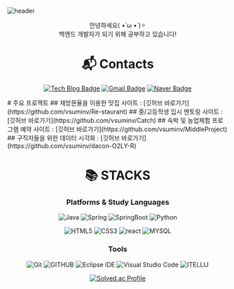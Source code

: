  
![header](https://capsule-render.vercel.app/api?type=waving&color=0:B2EBF4,100:5CD1E5&height=250&section=header&text=Welcome%20to%20Sumin's%20Github&fontSize=50&fontColor=ffffff&animation=fadeIn&fontAlignY=55&desc=%20&descAlignY=62&descAlign=2)

<div align="center">안녕하세요( •̀ ω •́ )✧<br>
백엔드 개발자가 되기 위해 공부하고 있습니다!<br>

# :mailbox_with_mail: Contacts
[![Tech Blog Badge](http://img.shields.io/badge/-Tech%20blog-black?style=flat-square&logo=github&link=https://zsuminz.tistory.com/)](https://zsuminz.tistory.com/)
[![Gmail Badge](https://img.shields.io/badge/Gmail-d14836?style=flat-square&logo=Gmail&logoColor=white&link=mailto:dltnals9957@gmail.com)](mailto:dltnals9957@gmail.com)
[![Naver Badge](https://img.shields.io/badge/Naver-03C75A?style=flat-square&logo=Naver&logoColor=white&link=mailto:tnals1831@naver.com)](mailto:tnals1831@naver.com)


<div align="left">
# 주요 프로젝트
## 재방문율을 이용한 맛집 사이트 : [깃허브 바로가기](https://github.com/vsuminv/Re-staurant)
## 중/고등학생 입시 멘토링 사이트 : [깃허브 바로가기](https://github.com/vsuminv/Catch)
## 숙박 및 농업체험 프로그램 예약 사이트 : [깃허브 바로가기](https://github.com/vsuminv/MiddleProject)
## 구직자들을 위한 데이터 시각화 : [깃허브 바로가기](https://github.com/vsuminv/dacon-O2LY-R)
</div>
<div><h1>📚 STACKS</h1></div>

### Platforms & Study Languages
![Java](https://img.shields.io/badge/Java-007396.svg?&style=for-the-badge&logo=Java&logoColor=white)
![Spring](https://img.shields.io/badge/Spring-6DB33F.svg?&style=for-the-badge&logo=Spring&logoColor=white)
![SpringBoot](https://img.shields.io/badge/SpringBoot-6DB33F.svg?&style=for-the-badge&logo=SpringBoot&logoColor=white)
![Python](https://img.shields.io/badge/Python-3776AB.svg?&style=for-the-badge&logo=Python&logoColor=white)

![HTML5](https://img.shields.io/badge/HTML5-E34F26.svg?&style=for-the-badge&logo=HTML5&logoColor=white)
![CSS3](https://img.shields.io/badge/CSS3-1572B6.svg?&style=for-the-badge&logo=CSS3&logoColor=white)
![react](https://img.shields.io/badge/react-61DAFB.svg?&style=for-the-badge&logo=react&logoColor=white)
![MYSQL](https://img.shields.io/badge/MYSQL-4479A1.svg?&style=for-the-badge&logo=mysql&logoColor=white)
 

### Tools
![Git](https://img.shields.io/badge/Git-F05032.svg?&style=for-the-badge&logo=Git&logoColor=white)
![GITHUB](https://img.shields.io/badge/GitHub-181717.svg?&style=for-the-badge&logo=GitHub&logoColor=white)
![Eclipse IDE](https://img.shields.io/badge/Eclipse%20IDE-2C2255.svg?&style=for-the-badge&logo=Eclipse%20IDE&logoColor=white)
![Visual Studio Code](https://img.shields.io/badge/Visual%20Studio%20Code-007ACC.svg?&style=for-the-badge&logo=Visual%20Studio%20Code&logoColor=white)
![ITELLIJ](https://img.shields.io/badge/IntelliJIDEA-000000.svg?&style=for-the-badge&logo=IntelliJIDEA&logoColor=white)

[![Solved.ac Profile](http://mazassumnida.wtf/api/v2/generate_badge?boj=tnals9957)](https://solved.ac/tnals9957/)



<!--
**vsuminv/vsuminv** is a ✨ _special_ ✨ repository because its `README.md` (this file) appears on your GitHub profile.

Here are some ideas to get you started:

- 🔭 I’m currently working on ...
- 🌱 I’m currently learning ...
- 👯 I’m looking to collaborate on ...
- 🤔 I’m looking for help with ...
- 💬 Ask me about ...
- 📫 How to reach me: ...
- 😄 Pronouns: ...
- ⚡ Fun fact: ...
-->
